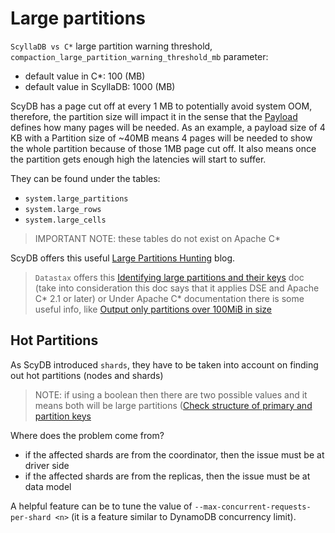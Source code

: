 # Large partitions

`ScyllaDB vs C*` large partition warning threshold, `compaction_large_partition_warning_threshold_mb` parameter:
- default value in C*: 100 (MB)
- default value in ScyllaDB: 1000 (MB)

ScyDB has a page cut off at every 1 MB to potentially avoid system OOM, therefore, the partition size will impact it in the sense that the [Payload](https://en.wikipedia.org/wiki/Payload_(computing)) defines how many pages will be needed. As an example, a payload size of 4 KB with a Partition size of ~40MB means 4 pages will be needed to show the whole partition because of those 1MB page cut off. It also means once the partition gets enough high the latencies will start to suffer.

They can be found under the tables:
- `system.large_partitions`
- `system.large_rows`
- `system.large_cells`

> IMPORTANT NOTE: these tables do not exist on Apache C*

ScyDB offers this useful [Large Partitions Hunting](https://opensource.docs.scylladb.com/stable/troubleshooting/debugging-large-partition.html) blog.
> `Datastax` offers this [Identifying large partitions and their keys](https://support.datastax.com/s/article/Identifying-large-partitions-and-their-keys) doc (take into consideration this doc says that it applies DSE and Apache C* 2.1 or later) or Under Apache C* documentation there is some useful info, like [Output only partitions over 100MiB in size](https://cassandra.apache.org/doc/5.0/cassandra/managing/tools/sstable/sstablepartitions.html#output-only-partitions-over-100mib-in-size)

## Hot Partitions

As ScyDB introduced `shards`, they have to be taken into account on finding out hot partitions (nodes and shards)

> NOTE: if using a boolean then there are two possible values and it means both will be large partitions ([Check structure of primary and partition keys](https://docs.datastax.com/en/planning/oss/data-model.html#check-structure-of-primary-and-partition-keys)

Where does the problem come from?
- if the affected shards are from the coordinator, then the issue must be at driver side
- if the affected shards are from the replicas, then the issue must be at data model

A helpful feature can be to tune the value of `--max-concurrent-requests-per-shard <n>` (it is a feature similar to DynamoDB concurrency limit).
